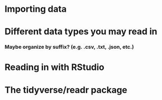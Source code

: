 Importing data
================

# Different data types you may read in

### Maybe organize by suffix? (e.g. .csv, .txt, .json, etc.)

# Reading in with RStudio

# The tidyverse/readr package
